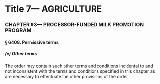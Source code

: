 
# Title 7— AGRICULTURE
### CHAPTER 93— PROCESSOR-FUNDED MILK PROMOTION PROGRAM
#### § 6408. Permissive terms
##### (e) Other terms

The order may contain such other terms and conditions incidental to and not inconsistent with the terms and conditions specified in this chapter as are necessary to effectuate the other provisions of the order.
